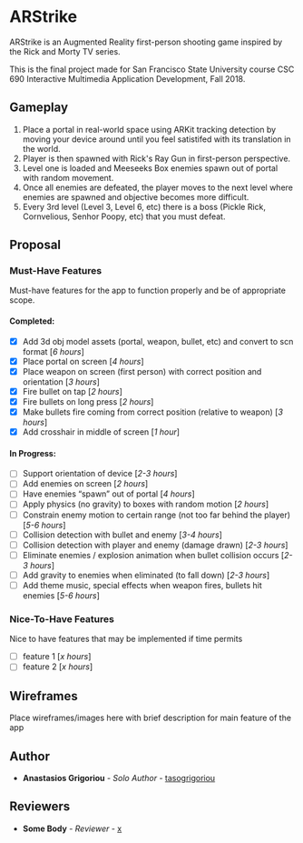 # ARStrike

ARStrike is an Augmented Reality first-person shooting game inspired by the Rick and Morty TV series. 

This is the final project made for San Francisco State University course CSC 690 Interactive Multimedia Application Development, Fall 2018.

## Gameplay

1. Place a portal in real-world space using ARKit tracking detection by moving your device around until you feel satistifed with its translation in the world.
2. Player is then spawned with Rick's Ray Gun in first-person perspective.
3. Level one is loaded and Meeseeks Box enemies spawn out of portal with random movement.
4. Once all enemies are defeated, the player moves to the next level where enemies are spawned and objective becomes more difficult.
5. Every 3rd level (Level 3, Level 6, etc) there is a boss (Pickle Rick, Cornvelious, Senhor Poopy, etc) that you must defeat.

## Proposal

### Must-Have Features

Must-have features for the app to function properly and be of appropriate scope.

#### Completed:
- [x] Add 3d obj model assets (portal, weapon, bullet, etc) and convert to scn format [*6 hours*]
- [x] Place portal on screen [*4 hours*]
- [x] Place weapon on screen (first person) with correct position and orientation [*3 hours*]
- [x] Fire bullet on tap [*2 hours*]
- [x] Fire bullets on long press [*2 hours*]
- [x] Make bullets fire coming from correct position (relative to weapon) [*3 hours*]
- [x] Add crosshair in middle of screen [*1 hour*]

#### In Progress:
- [ ] Support orientation of device [*2-3 hours*]
- [ ] Add enemies on screen [*2 hours*]
- [ ] Have enemies “spawn” out of portal [*4 hours*]
- [ ] Apply physics (no gravity) to boxes with random motion [*2 hours*]
- [ ] Constrain enemy motion to certain range (not too far behind the player) [*5-6 hours*]
- [ ] Collision detection with bullet and enemy [*3-4 hours*]
- [ ] Collision detection with player and enemy (damage drawn) [*2-3 hours*]
- [ ] Eliminate enemies / explosion animation when bullet collision occurs [*2-3 hours*]
- [ ] Add gravity to enemies when eliminated (to fall down) [*2-3 hours*]
- [ ] Add theme music, special effects when weapon fires, bullets hit enemies [*5-6 hours*]

### Nice-To-Have Features

Nice to have features that may be implemented if time permits

- [ ] feature 1 [*x hours*]
- [ ] feature 2 [*x hours*]
  
## Wireframes

Place wireframes/images here with brief description for main feature of the app

## Author

* **Anastasios Grigoriou** - *Solo Author* - [tasogrigoriou](https://github.com/tasogrigoriou)

## Reviewers

* **Some Body** - *Reviewer* - [x](https://github.com/PurpleBooth)

